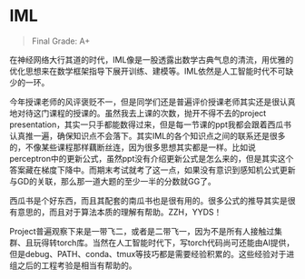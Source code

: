# IML

> Final Grade: A+

在神经网络大行其道的时代，IML像是一股透露出数学古典气息的清流，用优雅的优化思想来在数学框架指导下展开训练、建模等。IML依然是人工智能时代不可缺少的一环。

今年授课老师的风评褒贬不一，但是同学们还是普遍评价授课老师其实还是很认真地对待这门课程的授课的。虽然我去上课的次数，抛开不得不去的project presentation，其实一只手都能数得过来，但是每一节课的ppt我都会跟着西瓜书认真推一遍，确保知识点不会落下。其实IML的各个知识点之间的联系还是很多的，不像某些课程那样藕断丝连，因为很多思想其实都是一样。比如说perceptron中的更新公式，虽然ppt没有介绍更新公式是怎么来的，但是其实这个答案藏在梯度下降中。而期末考试就考了这一点，如果没有意识到感知机公式更新与GD的关联，那么那一道大题的至少一半的分数就GG了。

西瓜书是个好东西，而且其配套的南瓜书也是很有用的。很多公式的推导其实是很有意思的，而且对于算法本质的理解有帮助。ZZH，YYDS！

Project普遍观察下来是一带飞二，或者是二带飞一，因为不是所有人接触过集群、且玩得转torch库。当然在人工智能时代下，写torch代码尚可还能由AI提供，但是debug、PATH、conda、tmux等技巧都是需要经验积累的。这些经验对于进组之后的工程考验是相当有帮助的。
